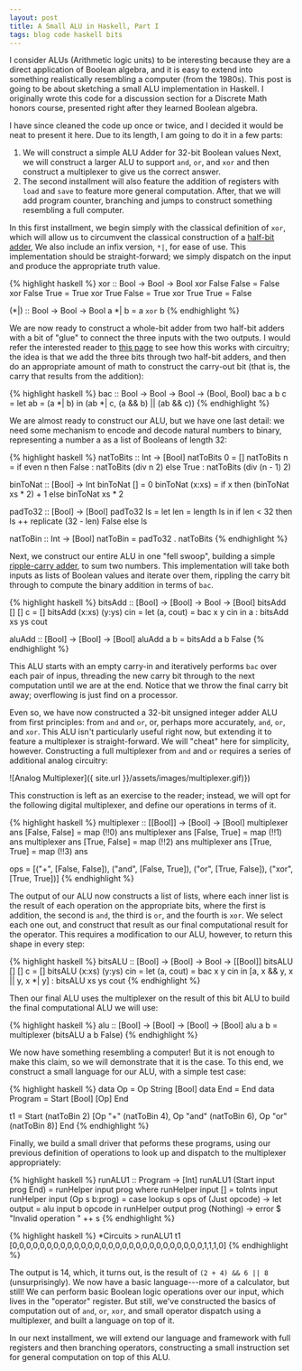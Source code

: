 ```yaml
---
layout: post
title: A Small ALU in Haskell, Part I
tags: blog code haskell bits
---
```

I consider ALUs (Arithmetic logic units) to be interesting because they are a
direct application of Boolean algebra, and it is easy to extend into something
realistically resembling a computer (from the 1980s). This post is going to be
about sketching a small ALU implementation in Haskell. I originally wrote this
code for a discussion section for a Discrete Math honors course, presented
right after they learned Boolean algebra. 

I have since cleaned the code up once or twice, and I decided it would
be neat to present it here. Due to its length, I am going to do it in a
few parts: 

1. We will construct a simple ALU Adder for 32-bit Boolean values 
   Next, we will construct a larger ALU to support `and`, `or`, and
   `xor` and then construct a multiplexer to give us the correct
   answer.  
2. The second installment will also feature the addition of registers
   with `load` and `save` to feature more general computation. After,
   that we will add program counter, branching and jumps to construct
   something resembling a full computer.

In this first installment, we begin simply with the classical
definition of `xor`, which will allow us to circumvent the classical
construction of a 
[half-bit adder](http://en.wikibooks.org/wiki/Digital_Circuits/Adders#Half_Adder),
We also include an infix version, `*|`, for ease of use. This
implementation should be straight-forward; we simply dispatch on the
input and produce the appropriate truth value.

{% highlight haskell %}
xor :: Bool -> Bool -> Bool
xor False False = False
xor False True  = True
xor True  False = True
xor True  True  = False

(*|) :: Bool -> Bool -> Bool
a *| b = a `xor` b
{% endhighlight %}

We are now ready to construct a whole-bit adder from two half-bit adders
with a bit of "glue" to connect the three inputs with the two outputs.
I would refer the interested reader to [this
page](http://en.wikibooks.org/wiki/Digital_Circuits/Adders#Full_Adder)
to see how this works with circuitry; the idea is that we add the
three bits through two half-bit adders, and then do an appropriate
amount of math to construct the carry-out bit (that is, the carry that
results from the addition):

{% highlight haskell %}
bac :: Bool -> Bool -> Bool -> (Bool, Bool)
bac a b c = let ab = (a *| b)
            in (ab *| c, (a && b) || (ab && c))
{% endhighlight %}

We are almost ready to construct our ALU, but we have one
last detail: we need some mechanism to encode and decode
natural numbers to binary, representing a number a as a
list of Booleans of length 32:

{% highlight haskell %}
natToBits :: Int -> [Bool]
natToBits 0 = []
natToBits n = if even n
              then False : natToBits (div n 2)
              else True  : natToBits (div (n - 1) 2)

binToNat :: [Bool] -> Int
binToNat     [] = 0
binToNat (x:xs) = if x 
                  then (binToNat xs * 2) + 1 
                  else binToNat xs * 2

padTo32 :: [Bool] -> [Bool]
padTo32 ls = let len = length ls
             in if len < 32
                then ls ++ replicate (32 - len) False
                else ls

natToBin :: Int -> [Bool]
natToBin = padTo32 . natToBits
{% endhighlight %}

Next, we construct our entire ALU in one "fell swoop", building a
simple 
[ripple-carry adder](http://en.wikipedia.org/wiki/Adder_%28electronics%29#Ripple-carry_adder),
to sum two numbers. This implementation will take both inputs as lists
of Boolean values and iterate over them, rippling the carry bit
through to compute the binary addition in terms of `bac`.

{% highlight haskell %}
bitsAdd :: [Bool] -> [Bool] -> Bool -> [Bool]
bitsAdd [] [] c = []
bitsAdd (x:xs) (y:ys) cin =
  let (a, cout) = bac x y cin
    in a : bitsAdd xs ys cout

aluAdd :: [Bool] -> [Bool] -> [Bool]
aluAdd a b = bitsAdd a b False
{% endhighlight %}

This ALU starts with an empty carry-in and iteratively performs `bac`
over each pair of inpus, threading the new carry bit through to the
next computation until we are at the end. Notice that we throw the
final carry bit away; overflowing is just find on a processor.

Even so, we have now constructed a 32-bit unsigned integer adder
ALU from first principles: from `and` and `or`, or, perhaps
more accurately, `and`, `or`, and `xor`. This ALU isn't particularly
useful right now, but extending it to feature a multiplexer is
straight-forward. We will "cheat" here for simplicity, however.
Constructing a full multiplexer from `and` and `or` requires a series
of additional analog circuitry:

![Analog Multiplexer]({ site.url }}/assets/images/multiplexer.gif)})

This construction is left as an exercise to the reader; instead,
we will opt for the following digital multiplexer, and define
our operations in terms of it.

{% highlight haskell %}
multiplexer :: [[Bool]] -> [Bool] -> [Bool]
multiplexer ans [False, False] = map (!!0) ans
multiplexer ans [False, True]  = map (!!1) ans
multiplexer ans [True, False]  = map (!!2) ans
multiplexer ans [True, True]   = map (!!3) ans

ops = [("+",   [False, False]),
       ("and", [False, True]),
       ("or",  [True, False]),
       ("xor", [True, True])]
{% endhighlight %}

The output of our ALU now constructs a list of lists, where each inner list is
the result of each operation on the appropriate bits, where the first is
addition, the second is `and`, the third is `or`, and the fourth is `xor`.  We
select each one out, and construct that result as our final computational
result for the operator. This requires a modification to our ALU, however, to
return this shape in every step:

{% highlight haskell %}
bitsALU :: [Bool] -> [Bool] -> Bool -> [[Bool]]
bitsALU [] [] c = []
bitsALU (x:xs) (y:ys) cin =
  let (a, cout) = bac x y cin
  in [a, x && y, x || y, x *| y] : bitsALU xs ys cout
{% endhighlight %}

Then our final ALU uses the multiplexer on the result of this bit ALU to build
the final computational ALU we will use:

{% highlight haskell %}
alu :: [Bool] -> [Bool] -> [Bool] -> [Bool]
alu a b = multiplexer (bitsALU a b False)
{% endhighlight %}

We now have something resembling a computer! But it is not enough to make this
claim, so we will demonstrate that it is the case. To this end, we construct
a small language for our ALU, with a simple test case:

{% highlight haskell %}
data Op = Op String [Bool]
data End = End
data Program = Start [Bool] [Op] End

t1 = Start
       (natToBin 2)
       [Op "+" (natToBin 4),
        Op "and" (natToBin 6),
        Op "or" (natToBin 8)]
     End
{% endhighlight %}

Finally, we build a small driver that peforms these programs,
using our previous definition of operations to look up and
dispatch to the multiplexer appropriately:

{% highlight haskell %}
runALU1 :: Program -> [Int]
runALU1 (Start input prog End) = runHelper input prog
  where
    runHelper input [] = toInts input
    runHelper input (Op s b:prog) =
      case lookup s ops of
        (Just opcode) -> let output = alu input b opcode
                         in runHelper output prog
        (Nothing)     -> error $ "Invalid operation " ++ s
{% endhighlight %}


{% highlight haskell %}
*Circuits > runALU1 t1
[0,0,0,0,0,0,0,0,0,0,0,0,0,0,0,0,0,0,0,0,0,0,0,0,0,0,0,0,1,1,1,0]
{% endhighlight %}

The output is 14, which, it turns out, is the result of `(2 + 4) && 6 || 8`
(unsurprisingly). We now have a basic language---more of a calculator, but
still! We can perform basic Boolean logic operations over our input, which
lives in the "operator" register. But still, we've constructed the basics
of computation out of `and`, `or`, `xor`, and small operator dispatch using
a multiplexer, and built a language on top of it.

In our next installment, we will extend our language and framework with
full registers and then branching operators, constructing a small
instruction set for general computation on top of this ALU.  
